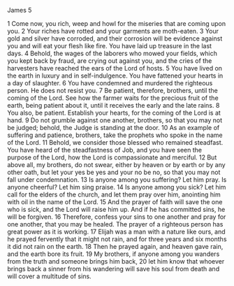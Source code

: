 James 5

1	Come now, you rich, weep and howl for the miseries that are coming upon you.
2	Your riches have rotted and your garments are moth-eaten.
3	Your gold and silver have corroded, and their corrosion will be evidence against you and will eat your flesh like fire. You have laid up treasure in the last days.
4	Behold, the wages of the laborers who mowed your fields, which you kept back by fraud, are crying out against you, and the cries of the harvesters have reached the ears of the Lord of hosts.
5	You have lived on the earth in luxury and in self-indulgence. You have fattened your hearts in a day of slaughter.
6	You have condemned and murdered the righteous person. He does not resist you.
7	Be patient, therefore, brothers, until the coming of the Lord. See how the farmer waits for the precious fruit of the earth, being patient about it, until it receives the early and the late rains.
8	You also, be patient. Establish your hearts, for the coming of the Lord is at hand.
9	Do not grumble against one another, brothers, so that you may not be judged; behold, the Judge is standing at the door.
10	As an example of suffering and patience, brothers, take the prophets who spoke in the name of the Lord.
11	Behold, we consider those blessed who remained steadfast. You have heard of the steadfastness of Job, and you have seen the purpose of the Lord, how the Lord is compassionate and merciful.
12	But above all, my brothers, do not swear, either by heaven or by earth or by any other oath, but let your yes be yes and your no be no, so that you may not fall under condemnation.
13	Is anyone among you suffering? Let him pray. Is anyone cheerful? Let him sing praise.
14	Is anyone among you sick? Let him call for the elders of the church, and let them pray over him, anointing him with oil in the name of the Lord.
15	And the prayer of faith will save the one who is sick, and the Lord will raise him up. And if he has committed sins, he will be forgiven.
16	Therefore, confess your sins to one another and pray for one another, that you may be healed. The prayer of a righteous person has great power as it is working.
17	Elijah was a man with a nature like ours, and he prayed fervently that it might not rain, and for three years and six months it did not rain on the earth.
18	Then he prayed again, and heaven gave rain, and the earth bore its fruit.
19	My brothers, if anyone among you wanders from the truth and someone brings him back,
20	let him know that whoever brings back a sinner from his wandering will save his soul from death and will cover a multitude of sins.


